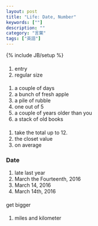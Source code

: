 ```yaml
---
layout: post
title: "Life: Date, Number"
keywords: [""]
description: ""
category: "言葉"
tags: ["英語"]
---
```

{% include JB/setup %}

####
1. entry
2. regular size

####
1. a couple of days
3. a bunch of fresh apple
4. a pile of rubble
5. one out of 5
6. a couple of years older than you
7. a stack of old books



####
1. take the total up to 12.
2. the closet value
3. on average


### Date

1. late last year
2. March the Fourteenth, 2016
3. March 14, 2016
4. March 14th, 2016

####
get bigger

####
1. miles and kilometer
